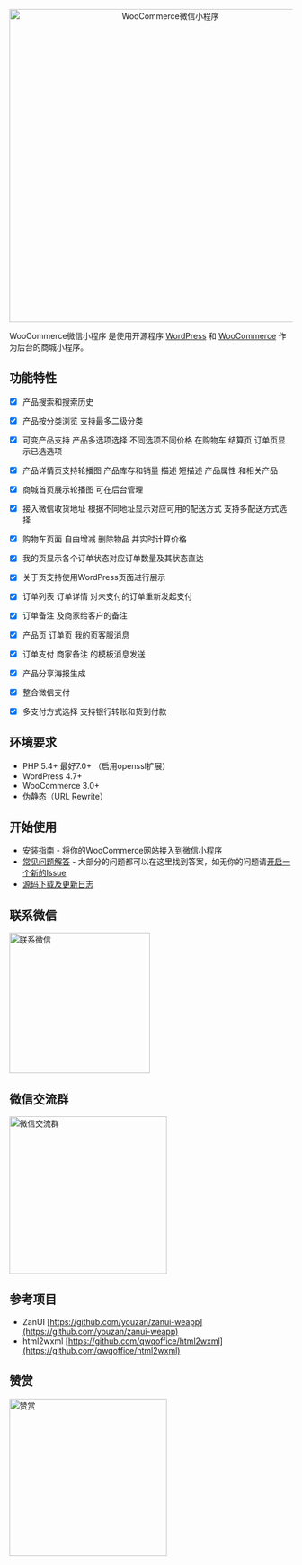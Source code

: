 <p style="text-align:center"><img src="https://www.qwqoffice.com/attached/image/20180208/20180208232535_47069.png" alt="WooCommerce微信小程序" title="WooCommerce微信小程序" width="557"/></p>


WooCommerce微信小程序 是使用开源程序 [WordPress](https://wordpress.org/) 和 [WooCommerce](https://woocommerce.com/) 作为后台的商城小程序。

## 功能特性

- [x] 产品搜索和搜索历史
- [x] 产品按分类浏览 支持最多二级分类
- [x] 可变产品支持 产品多选项选择 不同选项不同价格 在购物车 结算页 订单页显示已选选项
- [x] 产品详情页支持轮播图 产品库存和销量 描述 短描述 产品属性 和相关产品
- [x] 商城首页展示轮播图 可在后台管理
- [x] 接入微信收货地址 根据不同地址显示对应可用的配送方式 支持多配送方式选择
- [x] 购物车页面 自由增减 删除物品 并实时计算价格
- [x] 我的页显示各个订单状态对应订单数量及其状态直达
- [x] 关于页支持使用WordPress页面进行展示
- [x] 订单列表 订单详情 对未支付的订单重新发起支付
- [x] 订单备注 及商家给客户的备注
- [x] 产品页 订单页 我的页客服消息
- [x] 订单支付 商家备注 的模板消息发送
- [x] 产品分享海报生成
- [x] 整合微信支付
- [x] 多支付方式选择 支持银行转账和货到付款


## 环境要求

- PHP 5.4+ 最好7.0+ （启用openssl扩展）
- WordPress 4.7+
- WooCommerce 3.0+
- 伪静态（URL Rewrite）

## 开始使用

* [安装指南](https://github.com/qwqoffice/woocommerce-to-wechatapp-mini/wiki/Installation-Guide) - 将你的WooCommerce网站接入到微信小程序
* [常见问题解答](https://github.com/qwqoffice/woocommerce-to-wechatapp-mini/wiki/FAQ) - 大部分的问题都可以在这里找到答案，如无你的问题请[开启一个新的Issue](https://github.com/qwqoffice/woocommerce-to-wechatapp-mini/issues/new)
* [源码下载及更新日志](https://github.com/qwqoffice/woocommerce-to-wechatapp-mini/releases)

## 联系微信
<img src="https://www.qwqoffice.com/attached/image/20180208/20180208220742_15429.jpg" alt="联系微信" title="联系微信" width="250"/>

## 微信交流群
<img src="https://www.qwqoffice.com/attached/image/20181204/20181204141642_85264.png" alt="微信交流群" title="微信交流群" width="280"/>

## 参考项目
* ZanUI [https://github.com/youzan/zanui-weapp](https://github.com/youzan/zanui-weapp)
* html2wxml [https://github.com/qwqoffice/html2wxml](https://github.com/qwqoffice/html2wxml)

## 赞赏
<img src="https://www.qwqoffice.com/attached/image/20181204/20181204141907_46177.png" alt="赞赏" title="赞赏" width="280"/>

